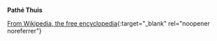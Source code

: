 **Pathé Thuis**<br>

[From Wikipedia, the free encyclopedia](https://nl.wikipedia.org/wiki/Path%C3%A9_Thuis){:target="_blank" rel="noopener noreferrer"}
